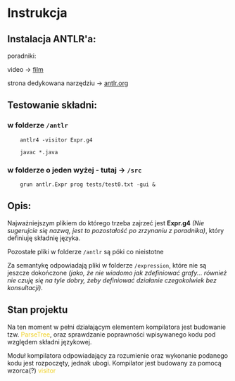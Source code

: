 # Instrukcja 

## Instalacja ANTLR'a:
poradniki:

video -> [film](https://www.youtube.com/watch?v=-FdD_xzNFL4)

strona dedykowana narzędziu -> [antlr.org](https://www.antlr.org/)

## Testowanie składni:

### w folderze `/antlr`

```
	antlr4 -visitor Expr.g4
```

```
	javac *.java
```

### w folderze o jeden wyżej - tutaj -> `/src`

```
	grun antlr.Expr prog tests/test0.txt -gui &
```

## Opis:

Najważniejszym plikiem do którego trzeba zajrzeć jest **Expr.g4** _(Nie sugerujcie się nazwą, jest to pozostałość po zrzynaniu z poradnika)_, który definiuję składnię języka.

Pozostałe pliki w folderze ```/antlr``` są póki co nieistotne

Za semantykę odpowiadają pliki w folderze ```/expression```, które nie są jeszcze dokończone _(jako, że nie wiadomo jak zdefiniować grafy... również nie czuję się na tyle dobry, żeby definiować działanie czegokolwiek bez konsultacji)_.

## Stan projektu

Na ten moment w pełni działającym elementem kompilatora jest budowanie tzw. <span style="color: #EFD020">ParseTree</span>, oraz sprawdzanie poprawności wpisywanego kodu pod względem składni językowej. 

Moduł kompilatora odpowiadający za rozumienie oraz wykonanie podanego kodu jest rozpoczęty, jednak ubogi. Kompilator jest budowany za pomocą wzorca(?) <span style="color: #EFD020">visitor</span>